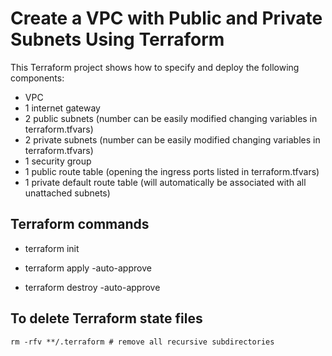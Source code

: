 # Create a VPC with Public and Private Subnets Using Terraform

This Terraform project shows how to specify and deploy the following components:
+ VPC
+ 1 internet gateway
+ 2 public subnets  (number can be easily modified changing variables in terraform.tfvars)
+ 2 private subnets (number can be easily modified changing variables in terraform.tfvars)
+ 1 security group
+ 1 public route table (opening the ingress ports listed in terraform.tfvars)
+ 1 private default route table (will automatically be associated with all unattached subnets)

## Terraform commands
    
* terraform init

* terraform apply -auto-approve
    
* terraform destroy -auto-approve

## To delete Terraform state files
    rm -rfv **/.terraform # remove all recursive subdirectories
    